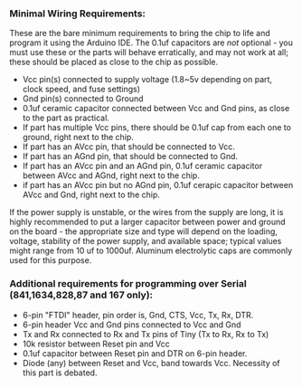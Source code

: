 ### Minimal Wiring Requirements:

These are the bare minimum requirements to bring the chip to life and program it using the Arduino IDE. The 0.1uf capacitors are *not* optional - you must use these or the parts will behave erratically, and may not work at all; these should be placed as close to the chip as possible.

* Vcc pin(s) connected to supply voltage (1.8~5v depending on part, clock speed, and fuse settings)
* Gnd pin(s) connected to Ground
* 0.1uf ceramic capacitor connected between Vcc and Gnd pins, as close to the part as practical.
* If part has multiple Vcc pins, there should be 0.1uf cap from each one to ground, right next to the chip.
* If part has an AVcc pin, that should be connected to Vcc.
* If part has an AGnd pin, that should be connected to Gnd.
* If part has an AVcc pin and an AGnd pin, 0.1uf ceramic capacitor between AVcc and AGnd, right next to the chip.
* if part has an AVcc pin but no AGnd pin, 0.1uf cerapic capacitor between AVcc and Gnd, right next to the chip.

If the power supply is unstable, or the wires from the supply are long, it is highly recommended to put a larger capacitor between power and ground on the board - the appropriate size and type will depend on the loading, voltage, stability of the power supply, and available space; typical values might range from 10 uf to 1000uf. Aluminum electrolytic caps are commonly used for this purpose.

### Additional requirements for programming over Serial (841,1634,828,87 and 167 only):
* 6-pin "FTDI" header, pin order is, Gnd, CTS, Vcc, Tx, Rx, DTR.
* 6-pin header Vcc and Gnd pins connected to Vcc and Gnd
* Tx and Rx connected to Rx and Tx pins of Tiny (Tx to Rx, Rx to Tx)
* 10k resistor between Reset pin and Vcc
* 0.1uf capacitor between Reset pin and DTR on 6-pin header.
* Diode (any) between Reset and Vcc, band towards Vcc. Necessity of this part is debated.
